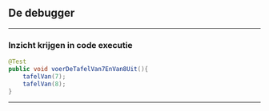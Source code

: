 ## De debugger

---

### Inzicht krijgen in code executie

```java
@Test
public void voerDeTafelVan7EnVan8Uit(){
	tafelVan(7);
	tafelVan(8);
}
```

---

